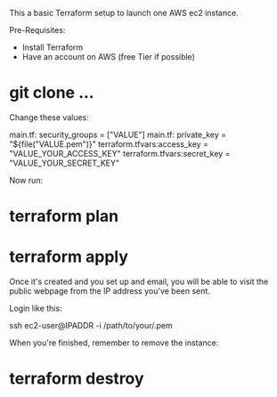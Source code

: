 This a basic Terraform setup to launch one AWS ec2 instance.

Pre-Requisites:

  * Install Terraform
  * Have an account on AWS (free Tier if possible)

# git clone ...

Change these values:

  main.tf:    security_groups = ["VALUE"]
  main.tf:      private_key = "${file("VALUE.pem")}"
  terraform.tfvars:access_key = "VALUE_YOUR_ACCESS_KEY"
  terraform.tfvars:secret_key = "VALUE_YOUR_SECRET_KEY"


Now run:

# terraform plan
# terraform apply

Once it's created and you set up and email, you will be able to visit the public webpage from the IP address you've been sent.

Login like this:

ssh ec2-user@IPADDR -i /path/to/your/.pem

When you're finished, remember to remove the instance:

# terraform destroy
